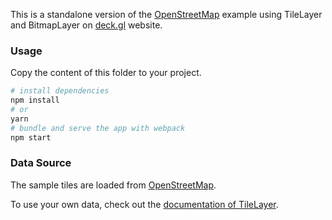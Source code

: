 This is a standalone version of the [OpenStreetMap](https://www.openstreetmap.org/) example using TileLayer and BitmapLayer
on [deck.gl](http://deck.gl) website.

### Usage

Copy the content of this folder to your project. 

```bash
# install dependencies
npm install
# or
yarn
# bundle and serve the app with webpack
npm start
```

### Data Source

The sample tiles are loaded from [OpenStreetMap](https://www.openstreetmap.org).

To use your own data, check out
the [documentation of TileLayer](../../../docs/api-reference/geo-layers/tile-layer.md).
